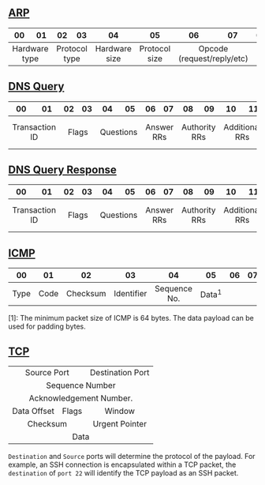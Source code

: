## [ARP](https://en.wikipedia.org/wiki/Address_Resolution_Protocol#Packet_structure)
<table>
    <thead align=center>
        <th>00</th>
        <th>01</th>
        <th>02</th>
        <th>03</th>
        <th>04</th>
        <th>05</th>
        <th>06</th>
        <th>07</th>
        <th>08</th>
        <th>09</th>
        <th>10</th>
        <th>11</th>
        <th>12</th>
        <th>13</th>
        <th>14</th>
        <th>15</th>
        <th>16</th>
        <th>17</th>
        <th>18</th>
        <th>19</th>
        <th>20</th>
        <th>21</th>
        <th>22</th>
        <th>23</th>
        <th>24</th>
        <th>25</th>
        <th>26</th>
        <th>27</th>
        <th>28</th>
        <th>29</th>
    </thead>
    <tbody align=center>
        <tr>
            <td colspan=2>Hardware type</td>
            <td colspan=2>Protocol type</td>
            <td colspan=1>Hardware size</td>
            <td colspan=1>Protocol size</td>
            <td colspan=2>Opcode (request/reply/etc)</td>
            <td colspan=6>Sender MAC</td>
            <td colspan=4>Sender IP</td>
            <td colspan=6>Target MAC</td>
            <td colspan=4>Target IP</td>
        </tr>
    </tbody>
</table>

## [DNS Query](https://en.wikipedia.org/wiki/Domain_Name_System#Question_section)
<table>
    <thead align=center>
        <th>00</th>
        <th>01</th>
        <th>02</th>
        <th>03</th>
        <th>04</th>
        <th>05</th>
        <th>06</th>
        <th>07</th>
        <th>08</th>
        <th>09</th>
        <th>10</th>
        <th>11</th>
        <th>*</th>
        <th>*+1</th>
        <th>*+2</th>
        <th>*+3</th>
        <th>*+4</th>
    </thead>
    <tbody align=center>
        <tr>
            <td colspan=2>Transaction ID</td>
            <td colspan=2>Flags</td>
            <td colspan=2>Questions</td>
            <td colspan=2>Answer RRs</td>
            <td colspan=2>Authority RRs</td>
            <td colspan=2>Additional RRs</td>
            <td>Domain Name (*)</td>
            <td colspan=2>Type</td>
            <td colspan=2>Class</td>
        </tr>
    </tbody>
</table>

## [DNS Query Response](https://en.wikipedia.org/wiki/Domain_Name_System#Resource_records)
<table>
	<thead align=center>
    	<th>00</th>
        <th>01</th>
        <th>02</th>
        <th>03</th>
        <th>04</th>
        <th>05</th>
        <th>06</th>
        <th>07</th>
        <th>08</th>
        <th>09</th>
        <th>10</th>
        <th>11</th>
        <th>*</th>
        <th>*+1</th>
        <th>*+2</th>
        <th>*+3</th>
        <th>*+4</th>
        <th>*+5</th>
        <th>*+6</th>
        <th>*+7</th>
        <th>*+8</th>
        <th>*+9</th>
        <th>*+10</th>
        <th>*+11</th>
        <th>*+12</th>
        <th>*+13</th>
        <th>*+14</th>
    </thead>
    <tbody align=center>
        <tr>
            <td colspan=2>Transaction ID</td>
            <td colspan=2>Flags</td>
            <td colspan=2>Questions</td>
            <td colspan=2>Answer RRs</td>
            <td colspan=2>Authority RRs</td>
            <td colspan=2>Additional RRs</td>
            <td>Domain Name (*)</td>
            <td colspan=2>Type</td>
            <td colspan=2>Class</td>
            <td colspan=4>TTL</td>
            <td colspan=2>Data Length</td>
            <td colspan=4>IP Address</td>
        </tr>
    </tbody>
</table>

## [ICMP](https://en.wikipedia.org/wiki/Internet_Control_Message_Protocol#Datagram_structure)
<table>
    <thead align=center>
        <th>00</th>
        <th>01</th>
        <th>02</th>
        <th>03</th>
        <th>04</th>
        <th>05</th>
        <th>06</th>
        <th>07</th>
        <th>08</th>
        <th>09</th>
        <th>10</th>
        <th>11</th>
        <th>12</th>
        <th>13</th>
        <th>14</th>
        <th>15</th>
        <th>16</th>
        <th>17</th>
        <th>18</th>
        <th>19</th>
        <th>20</th>
        <th>21</th>
        <th>22</th>
        <th>23</th>
        <th>24</th>
        <th>25</th>
        <th>26</th>
        <th>27</th>
        <th>28</th>
        <th>29</th>
    </thead>
    <tbody align=center>
        <tr>
            <td>Type</td>
            <td>Code</td>
            <td>Checksum</td>
            <td>Identifier</td>
            <td>Sequence No.</td>
            <td>Data<sup>1</sup></td>
        </tr>
    </tbody>
</table>
[1]: The minimum packet size of ICMP is 64 bytes. The data payload can be used for padding bytes.
  
## [TCP](https://en.wikipedia.org/wiki/Transmission_Control_Protocol#TCP_segment_structure)
<table>
    <tbody align=center>
        <tr>
            <td colspan=4>Source Port</td>
            <td colspan=4>Destination Port</td>
        </tr>
        <tr>
            <td colspan=8>Sequence Number</td>
        </tr>
        <tr>
            <td colspan=8>Acknowledgement Number.</td>
        </tr>
        <tr>
            <td colspan=2>Data Offset</td>
            <td colspan=2>Flags</td>
            <td colspan=4>Window</tr>
        </tr>
        <tr>
            <td colspan=4>Checksum</td>
            <td colspan=4>Urgent Pointer</td>
        </tr>
        <tr>
            <td colspan=8>Data</td>
        </tr>
    </tbody>
</table>
  
`Destination` and `Source` ports will determine the protocol of the payload. For example, an SSH connection is encapsulated within a TCP packet, the `destination` of `port 22` will identify the TCP payload as an SSH packet.